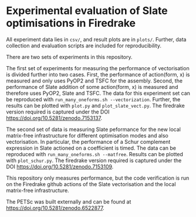 # Experimental evaluation of Slate optimisations in Firedrake

All experiment data lies in `csv/`, and result plots are in `plots/`.
Further, data collection and evaluation scripts are included for reproducibility.

There are two sets of experiments in this repository.

The first set of experiments for measuring the performance of vectorisation is divided further into two cases.
First, the performance of action(form, x) is measured and only uses PyOP2 and TSFC for the assembly.
Second, the performance of Slate addition of some action(form, x) is measured and therefore uses PyOP2, Slate and TSFC.
The data for this experiment set can be reproduced with `run_many_oneforms.sh --vectorization`. Further, the results
can be plotted with `plot.py` and `plot_slate_vect.py`. The firedrake version required is captured under the DOI https://doi.org/10.5281/zenodo.7153137.

The second set of data is measuring Slate peformance for the new local matrix-free infrastructure
for different optimisation modes and also vectorisation.
In particular, the performance of a Schur complement expression in Slate actioned on a coefficient is timed.
The data can be reproduced with `run_many_oneforms.sh --matfree`. Results can be plotted with `plot_schur.py`.
The firedrake version required is captured under the DOI https://doi.org/10.5281/zenodo.7153109.

This repository only measures performance, but the code verification is run on the Firedrake github actions
of the Slate vectorisation and the local matrix-free infrastructure.

The PETSc was built externally and can be found at https://doi.org/10.5281/zenodo.6522877.
